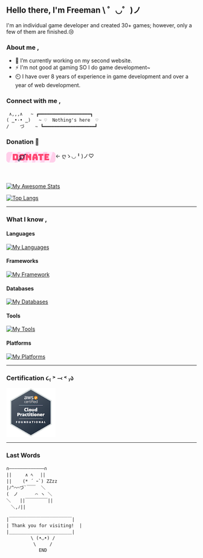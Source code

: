 ## Hello there, I'm Freeman  \ ゜◡゜)ノ

I'm an individual game developer and created 30+ games; however, only a few of them are finished.😢

### About me ,
- 🔭 I’m currently working on my second website.<!-- - 🌱 I’m currently learning ... -->
- ⚡ I'm not good at gaming SO I do game development~
- ⏲️ I have over 8 years of experience in game development and over a year of web development.

### Connect with me ,
```text
 ∧,,,∧   ~ ┏━━━━━━━━━━━━━━━━━━━┓
( ̳•·• ̳)   ~ ♡  Nothing's here  ♡
/    づ    ~ ┗━━━━━━━━━━━━━━━━━━━┛
```

### Donation 💖

[<img align="left" alt="Donation Button" width="130px" src="https://raw.githubusercontent.com/soranoo/Donation/main/resources/image/DonateBtn.png" />](https://github.com/soranoo/Donation) <- ღゝ◡╹)ノ♡

<br><br>

[![My Awesome Stats](https://awesome-github-stats.azurewebsites.net/user-stats/soranoo?cardType=level-alternate&theme=radical&preferLogin=false)](https://github.com/soranoo) 

[![Top Langs](https://github-readme-stats.vercel.app/api/top-langs/?username=soranoo\&layout=compact&theme=radical)](https://github.com/soranoo)


---

### What I know ,

#### Languages
[![My Languages](https://skillicons.dev/icons?i=js,ts,html,css,sass,cs,graphql,java,md,php,py,regex,arduino&perline=7)](https://github.com/soranoo)

#### Frameworks
[![My Framework](https://skillicons.dev/icons?i=django,express,flask,nextjs,react,tailwind)](https://github.com/soranoo)
 
#### Databases
[![My Databases](https://skillicons.dev/icons?i=mongodb,mysql)](https://github.com/soranoo)

#### Tools

[![My Tools](https://skillicons.dev/icons?i=blender,docker,git,githubactions,unity,visualstudio,vscode,wordpress)](https://github.com/soranoo)

#### Platforms

[![My Platforms](https://skillicons.dev/icons?i=aws,cloudflare,github,sentry)](https://github.com/soranoo)

---

### Certification ૮₍ ˃ ⤙ ˂ ₎ა

[<img align="center" alt="AWS Certified Cloud Practitioner" width="130px" src="assets/imgs/aws-certified-cloud-practitioner.png" />](https://github.com/soranoo)

---

### Last Words

```text
∩―――――――――――――∩
||     ∧ ﾍ　 ||
||    (* ´ ｰ`) ZZzz
|ﾉ^⌒⌒づ`￣￣  ＼
(　ノ　　   ⌒ ヽ ＼
＼　　||￣￣￣￣￣||
　＼,ﾉ||

|￣￣￣￣￣￣￣￣￣￣￣￣￣￣|
| Thank you for visiting!  |
|＿＿＿＿＿＿＿＿＿＿＿＿＿＿|
         \ (•◡•) /
          \     /
            END
```